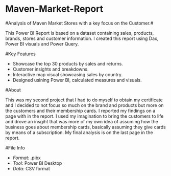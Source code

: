 # Maven-Market-Report
#Analysis of Maven Market Stores with a key focus on the Customer.#

This Power BI Report is based on a dataset containing sales, products, brands, stores and customer information. I created this report using Dax, Power BI visuals and Power Query.

#Key Features

- Showcase the top 30 products by sales and returns.  
- Customer insights and breakdowns.  
- Interactive map visual showcasing sales by country.  
- Designed usining Power BI, calculated measures and visuals.  

#About 

This was my second project that I had to do myself to obtain my certificate and I decided to not focus so much on the brand and products but more on the customers and their membership cards. I reported my findings on a page with in the report. I used my imagination to bring the customers to life and drove an insgiht that was more of my own idea of assuming how the business goes about membership cards, basically assuming they give cards by means of a subscription. My final analysis is on the last page in the report.

#File Info

- *Format:* .pibx
- *Tool:* Power BI Desktop
- *Data:* CSV format
